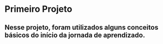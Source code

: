 # Primeiro Projeto

## Nesse projeto, foram utilizados alguns conceitos básicos do início da jornada de aprendizado.
